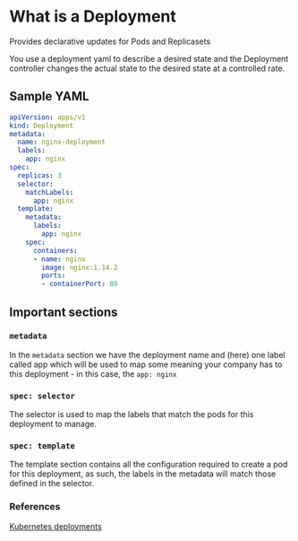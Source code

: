 # What is a Deployment

Provides declarative updates for Pods and Replicasets

You use a deployment yaml to describe a desired state and the Deployment controller changes
the actual state to the desired state at a controlled rate.

## Sample YAML

```yaml
apiVersion: apps/v1
kind: Deployment
metadata:
  name: nginx-deployment
  labels:
    app: nginx
spec:
  replicas: 3
  selector:
    matchLabels:
      app: nginx
  template:
    metadata:
      labels:
        app: nginx
    spec:
      containers:
      - name: nginx
        image: nginx:1.14.2
        ports:
        - containerPort: 80
```

## Important sections

### `metadata`

In the `metadata` section we have the deployment name and (here) one label called app which
will be used to map some meaning your company has to this deployment - in this case, the `app: nginx`

### `spec: selector`

The selector is used to map the labels that match the pods for this deployment to manage.

### `spec: template`

The template section contains all the configuration required to create a pod for this deployment, as
such, the labels in the metadata will match those defined in the selector.

### References

[Kubernetes deployments](https://kubernetes.io/docs/concepts/workloads/controllers/deployment/)
